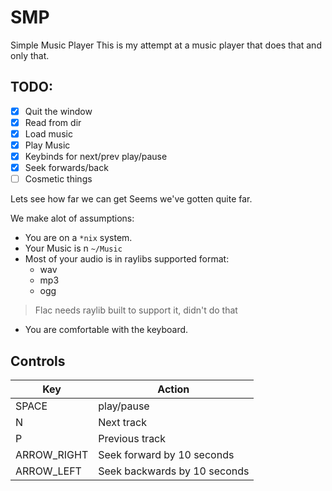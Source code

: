 # SMP

Simple Music Player
This is my attempt at a music player that does that and only that.

## TODO:
- [x] Quit the window
- [x] Read from dir
- [x] Load music
- [x] Play Music
- [x] Keybinds for next/prev play/pause
- [x] Seek forwards/back
- [ ] Cosmetic things

Lets see how far we can get
Seems we've gotten quite far.

We make alot of assumptions:
- You are on a `*nix` system.
- Your Music is n `~/Music`
- Most of your audio is in raylibs supported format:
    - wav
    - mp3
    - ogg
> Flac needs raylib built to support it, didn't do that
- You are comfortable with the keyboard.

## Controls

| Key         | Action                       |
| ---         | ---                          |
| SPACE       | play/pause                   |
| N           | Next track                   |
| P           | Previous track               |
| ARROW_RIGHT | Seek forward by 10 seconds   |
| ARROW_LEFT  | Seek backwards by 10 seconds |



